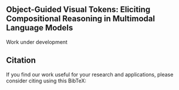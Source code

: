 ## Object-Guided Visual Tokens: Eliciting Compositional Reasoning in Multimodal Language Models

Work under development


## Citation

If you find our work useful for your research and applications, please consider citing using this BibTeX:
<!-- ```bibtex

``` -->
